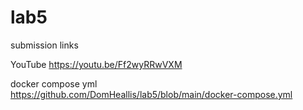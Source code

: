 # lab5
submission links

YouTube
https://youtu.be/Ff2wyRRwVXM

docker compose yml
https://github.com/DomHeallis/lab5/blob/main/docker-compose.yml
